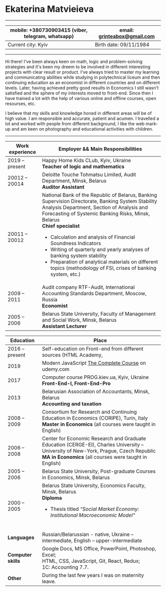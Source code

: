 # Ekaterina Matvieieva
---
mobile: +380730903415 (viber, telegram, whatsapp)| email: grinteabox@gmail.com
------------ | -------------
Current city: Kyiv | Birth date: 09/11/1984
---
Hi there! I've been always keen on math, logic and problem-solving strategies and it's been my dreem to be involved in different interesting projects with clear result or product. I've always tried to master my learning and communicating abilities while studying in polytechnical liceum and then continuing education as an economist in different countries and on different levels. Later, having achieved pretty good results in Economics I still wasn't satisfied and the sphere of my interests moved to front-end. Since then I have trained a lot with the help of various online and offline courses, open resourses, etc. 

I believe that my skills and knowledge honed in different areas will be of high value. I am responsible and accurate, patient and acumen. I travelled a lot and worked with people from different background, I like the web mark-up and am keen on photography and educational activities with children.

---
Work experience |  Employer && Main Responsibilities 
----- | -----
2019 – present | Happy Home Kids CLub, Kyiv, Ukraine <br>**Teacher of logic and mathematics**
20012 – 20014 | Deloitte Touche Tohmatsu Limited, Audit Department, Minsk, Belarus <br>**Auditor Assistant** 
20011 – 20012 | National Bank of the Republic of Belarus, Banking Supervision Directorate, Banking System Stability Analysis Department, Section of Analysis and Forecasting of Systemic Banking Risks, Minsk, Belarus <br>**Chief specialist**<br><ul><li>Calculation and analysis of Financial Soundness Indicators</li><li>Writing of quarterly and yearly analyses of banking system stability</li><li>Preparation of analytical materials on different topics (methodology of FSI, crises of banking system, etc.)</li></ul>
2009 – 2011 | Audit company RTF-Audit, International Accounting Standards Department, Moscow, Russia <br>**Economist**
2005 – 2006 | Belarus State University, Faculty of Management and Social Work, Minsk, Belarus <br>**Assistant Lecturer**

Education | Place
----- | -----
2016 – present | Self-education on Front-end from different sources (HTML Academy, 
2019 | Modern JavaScript [The Complete Course](https://www.udemy.com/course/modern-javascript-the-complete-course-build-10-projects/) on udemy.com
2017 | Computer course PROG.kiev.ua, Kyiv, Ukraine <br>**Front-End-I, Front-End-Pro**
2013 | Belarusian Association of Accountants, Minsk, Belarus <br>**Accounting and taxation**
2008 – 2009 | Consortium for Research and Continuing Education in Economics (CORIPE), Turin, Italy<br>**Master in Economics** (all courses were taught in English)
2006 – 2008 | Center for Economic Research and Graduate Education (CERGE-EI), Charles University – University of New-York, Prague, Czech Republic<br>**MA in Economics** (all courses were taught in English)
2005 – 2006 | Belarus State University, Post-graduate Courses in Economics, Minsk, Belarus
2000 – 2005 | Belarus State University, Economics Faculty, Minsk, Belarus<br>**Diploma**<br><ul><li>Thesis titled *“Social Market Economy: Institutional Macroeconomic Model”*</li></ul><br>
**Languages** | Russian/Belarussian - native, Ukraine – intermediate, English – upper-intermediate
**Computer skills** | Google Docs, MS Office, PowerPoint, Photoshop, Excel; <br>HTML, CSS, JavaScript, Git, React, Redux; <br>1C: Accounting 7.7.
**Other** | During the last few years I was on maternity leave.






